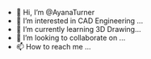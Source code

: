 - 👋 Hi, I’m @AyanaTurner
- 👀 I’m interested in CAD Engineering ...
- 🌱 I’m currently learning 3D Drawing...
- 💞️ I’m looking to collaborate on ...
- 📫 How to reach me ...

<!---
AyanaTurner/AyanaTurner is a ✨ special ✨ repository because its `README.md` (this file) appears on your GitHub profile.
You can click the Preview link to take a look at your changes.
--->
